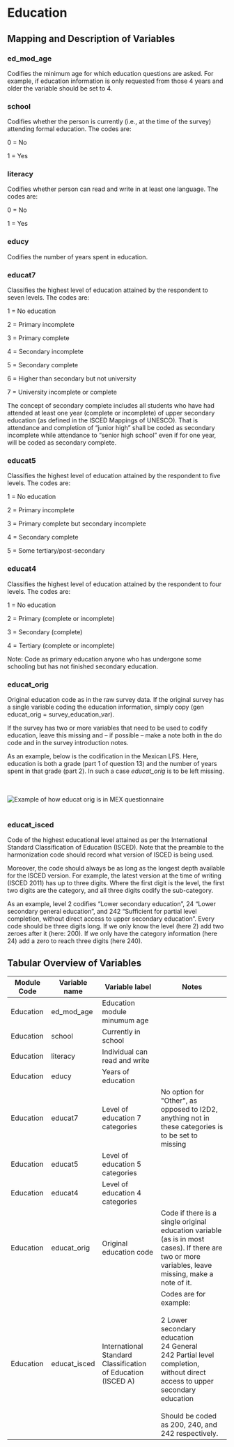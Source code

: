 # Education

## Mapping and Description of Variables

### ed_mod_age

Codifies the minimum age for which education questions are asked. For example, if education information is only requested from those 4 years and older the variable should be set to 4.

### school

Codifies whether the person is currently (i.e., at the time of the survey) attending formal education. The codes are:

0 = No

1 = Yes

### literacy

Codifies whether person can read and write in at least one language. The codes are:

0 = No

1 = Yes

### educy

Codifies the number of years spent in education.

### educat7

Classifies the highest level of education attained by the respondent to seven levels. The codes are:

1 = No education

2 = Primary incomplete

3 = Primary complete

4 = Secondary incomplete

5 = Secondary complete

6 = Higher than secondary but not university

7 = University incomplete or complete

The concept of secondary complete includes all students who have had attended at least one year (complete or incomplete) of upper secondary education (as defined in the ISCED Mappings of UNESCO). That is attendance and completion of “junior high” shall be coded as secondary incomplete while attendance to “senior high school” even if for one year, will be coded as secondary complete.

### educat5

Classifies the highest level of education attained by the respondent to five levels. The codes are:

1 = No education

2 = Primary incomplete

3 = Primary complete but secondary incomplete

4 = Secondary complete

5 = Some tertiary/post-secondary

### educat4

Classifies the highest level of education attained by the respondent to four levels. The codes are:

1 = No education

2 = Primary (complete or incomplete)

3 = Secondary (complete)

4 = Tertiary (complete or incomplete)  

Note: Code as primary education anyone who has undergone some schooling but has not finished secondary education.

### educat_orig

Original education code as in the raw survey data. If the original survey has a single variable coding the education information, simply copy (gen educat_orig = survey_education_var).

If the survey has two or more variables that need to be used to codify education, leave this missing and – if possible – make a note both in the do code and in the survey introduction notes.

As an example, below is the codification in the Mexican LFS. Here, education is both a grade (part 1 of question 13) and the number of years spent in that grade (part 2). In such a case _educat_orig_ is to be left missing.

<br></br>
![Example of how educat orig is in MEX questionnaire](images/vars_educat_orig.png.png)
<br></br>


### educat_isced

Code of the highest educational level attained as per the International Standard Classification of Education (ISCED). Note that the preamble to the harmonization code should record what version of ISCED is being used.

Moreover, the code should always be as long as the longest depth available for the ISCED version. For example, the latest version at the time of writing (ISCED 2011) has up to three digits. Where the first digit is the level, the first two digits are the category, and all three digits codify the sub-category.

As an example, level 2 codifies “Lower secondary education”, 24 “Lower secondary general education”, and 242 “Sufficient for partial level completion, without direct access to upper secondary education”. Every code should be three digits long. If we only know the level (here 2) add two zeroes after it (here: 200). If we only have the category information (here 24) add a zero to reach three digits (here 240).

## Tabular Overview of Variables

| Module Code | Variable name | Variable label | Notes |
| --- | --- | --- | --- |
| Education | ed_mod_age | Education module minumum age | &nbsp; |
| Education | school | Currently in school | &nbsp; |
| Education | literacy | Individual can read and write | &nbsp; |
| Education | educy | Years of education | &nbsp; |
| Education | educat7 | Level of education 7 categories | No option for "Other", as opposed to I2D2, anything not in these categories is to be set to missing |
| Education | educat5 | Level of education 5 categories | &nbsp; |
| Education | educat4 | Level of education 4 categories | &nbsp; |
| Education | educat_orig | Original education code | Code if there is a single original education variable (as is in most cases). If there are two or more variables, leave missing, make a note of it. |
| Education | educat_isced | International Standard Classification of Education (ISCED A) | Codes are for example:  <br><br/>2 Lower secondary education  <br>24 General  <br>242 Partial level completion, without direct access to upper secondary education  <br><br/>Should be coded as 200, 240, and 242 respectively. |

